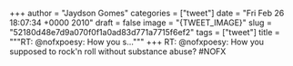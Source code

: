 
+++
author = "Jaydson Gomes"
categories = ["tweet"]
date = "Fri Feb 26 18:07:34 +0000 2010"
draft = false
image = "{TWEET_IMAGE}"
slug = "52180d48e7d9a070f0f1a0ad83d771a7715f6ef2"
tags = ["tweet"]
title = """RT: @nofxpoesy: How you s..."""
+++
RT: @nofxpoesy: How you supposed to rock'n roll without substance abuse? #NOFX
